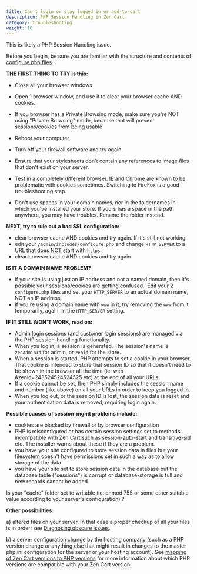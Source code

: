 ```yaml
---
title: Can't login or stay logged in or add-to-cart
description: PHP Session Handling in Zen Cart 
category: troubleshooting
weight: 10
---
```


This is likely a PHP Session Handling issue. 

Before you begin, be sure you are familiar with the structure and contents of [configure.php files](/user/miscellaneous/configure/). 

**THE FIRST THING TO TRY is this:**  

- Close all your browser windows  
- Open 1 browser window, and use it to clear your browser cache AND cookies.  
- If you browser has a Private Browsing mode, make sure you're NOT using "Private Browsing" mode, because that will prevent sessions/cookies from being usable  
- Reboot your computer  
- Turn off your firewall software and try again.  
- Ensure that your stylesheets don't contain any references to image files that don't exist on your server.  
- Test in a completely different browser. IE and Chrome are known to be problematic with cookies sometimes. Switching to FireFox is a good troubleshooting step.  

- Don't use spaces in your domain names, nor in the foldernames in which you've installed your store. If yours has a space in the path anywhere, you may have troubles. Rename the folder instead.  

**NEXT, try to rule out a bad SSL configuration:**  

- clear browser cache AND cookies and try again. If it's still not working:  
- edit your `/admin/includes/configure.php` and change `HTTP_SERVER` to a URL that does NOT start with `https`  
- clear browser cache AND cookies and try again  

**IS IT A DOMAIN NAME PROBLEM?**

- if your site is using just an IP address and not a named domain, then it's possible your sessions/cookies are getting confused.  Edit your 2 `configure.php` files and set your `HTTP_SERVER` to an actual domain name, NOT an IP address.  
- if you're using a domain name with `www` in it, try removing the `www` from it temporarily, again, in the `HTTP_SERVER` setting.  

**IF IT STILL WON'T WORK, read on:**  

- Admin login sessions (and customer login sessions) are managed via the PHP session-handling functionality.  
- When you log in, a session is generated. The session's name is `zenAdminId` for admin, or `zenid` for the store.  
- When a session is started, PHP attempts to set a cookie in your browser. That cookie is intended to store that session ID so that it doesn't need to be shown in the browser all the time (ie: with &zenid=243524524524525 etc) at the end of all your URLs.  
- If a cookie cannot be set, then PHP simply includes the session name and number (like above) on all your URLs in order to keep you logged in.  
- When you log out, or the session ID is lost, the session data is reset and your authentication data is removed, requiring login again.  

**Possible causes of session-mgmt problems include:**  

- cookies are blocked by firewall or by browser configuration  
- PHP is misconfigured or has certain session settings set to methods incompatible with Zen Cart such as session-auto-start and transitive-sid etc. The installer warns about these if they are a problem.  
- you have your site configured to store session data in files but your filesystem doesn't have permissions set in such a way as to allow storage of the data  
- you have your site set to store session data in the database but the database table ("sessions") is corrupt or database-storage is full and new records cannot be added.  

Is your "cache" folder set to writable (ie: chmod 755 or some other suitable value according to your server's configuration) ?  

**Other possibilities:**  

a) altered files on your server. In that case a proper checkup of all your files is in order: see [Diagnosing obscure issues](/user/troubleshooting/diagnosing_obscure_issues/). 

b) a server configuration change by the hosting company (such as a PHP version change or anything else that might result in changes to the master php.ini configuration for the server or your hosting account).  See [mapping of Zen Cart versions to PHP versions](/user/first_steps/server_requirements/#php-version) for more information about which PHP versions are compatible with your Zen Cart version.

